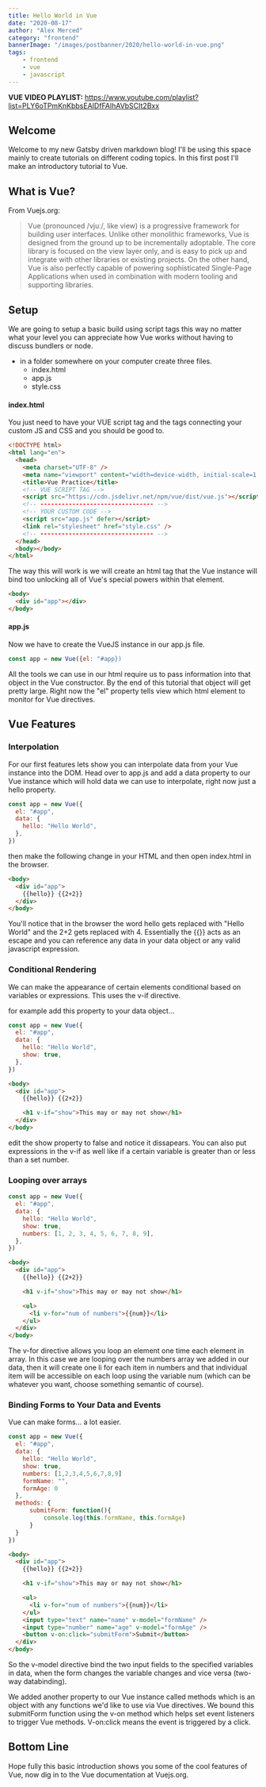 ```yaml
---
title: Hello World in Vue
date: "2020-08-17"
author: "Alex Merced"
category: "frontend"
bannerImage: "/images/postbanner/2020/hello-world-in-vue.png"
tags:
    - frontend
    - vue
    - javascript
---
```


**VUE VIDEO PLAYLIST:** https://www.youtube.com/playlist?list=PLY6oTPmKnKbbsEAIDfFAlhAVbSCIt2Bxx

## Welcome

Welcome to my new Gatsby driven markdown blog! I'll be using this space mainly to create tutorials on different coding topics. In this first post I'll make an introductory tutorial to Vue.

## What is Vue?

From Vuejs.org:

> Vue (pronounced /vjuː/, like view) is a progressive framework for building user interfaces. Unlike other monolithic frameworks, Vue is designed from the ground up to be incrementally adoptable. The core library is focused on the view layer only, and is easy to pick up and integrate with other libraries or existing projects. On the other hand, Vue is also perfectly capable of powering sophisticated Single-Page Applications when used in combination with modern tooling and supporting libraries.

## Setup

We are going to setup a basic build using script tags this way no matter what your level you can appreciate how Vue works without having to discuss bundlers or node.

- in a folder somewhere on your computer create three files.
  - index.html
  - app.js
  - style.css

#### index.html

You just need to have your VUE script tag and the tags connecting your custom JS and CSS and you should be good to.

```html
<!DOCTYPE html>
<html lang="en">
  <head>
    <meta charset="UTF-8" />
    <meta name="viewport" content="width=device-width, initial-scale=1.0" />
    <title>Vue Practice</title>
    <!-- VUE SCRIPT TAG -->
    <script src="https://cdn.jsdelivr.net/npm/vue/dist/vue.js"></script>
    <!-- -------------------------------- -->
    <!-- YOUR CUSTOM CODE -->
    <script src="app.js" defer></script>
    <link rel="stylesheet" href="style.css" />
    <!-- -------------------------------- -->
  </head>
  <body></body>
</html>
```

The way this will work is we will create an html tag that the Vue instance will bind too unlocking all of Vue's special powers within that element.

```html
<body>
  <div id="app"></div>
</body>
```

#### app.js

Now we have to create the VueJS instance in our app.js file.

```js
const app = new Vue({el: "#app})
```

All the tools we can use in our html require us to pass information into that object in the Vue constructor. By the end of this tutorial that object will get pretty large. Right now the "el" property tells view which html element to monitor for Vue directives.

## Vue Features

### Interpolation

For our first features lets show you can interpolate data from your Vue instance into the DOM. Head over to app.js and add a data property to our Vue instance which will hold data we can use to interpolate, right now just a hello property.

```js
const app = new Vue({
  el: "#app",
  data: {
    hello: "Hello World",
  },
})
```

then make the following change in your HTML and then open index.html in the browser.

```html
<body>
  <div id="app">
    {{hello}} {{2+2}}
  </div>
</body>
```

You'll notice that in the browser the word hello gets replaced with "Hello World" and the 2+2 gets replaced with 4. Essentially the {{}} acts as an escape and you can reference any data in your data object or any valid javascript expression.

### Conditional Rendering

We can make the appearance of certain elements conditional based on variables or expressions. This uses the v-if directive.

for example add this property to your data object...

```js
const app = new Vue({
  el: "#app",
  data: {
    hello: "Hello World",
    show: true,
  },
})
```

```html
<body>
  <div id="app">
    {{hello}} {{2+2}}

    <h1 v-if="show">This may or may not show</h1>
  </div>
</body>
```

edit the show property to false and notice it dissapears. You can also put expressions in the v-if as well like if a certain variable is greater than or less than a set number.

### Looping over arrays

```js
const app = new Vue({
  el: "#app",
  data: {
    hello: "Hello World",
    show: true,
    numbers: [1, 2, 3, 4, 5, 6, 7, 8, 9],
  },
})
```

```html
<body>
  <div id="app">
    {{hello}} {{2+2}}

    <h1 v-if="show">This may or may not show</h1>

    <ul>
      <li v-for="num of numbers">{{num}}</li>
    </ul>
  </div>
</body>
```

The v-for directive allows you loop an element one time each element in array. In this case we are looping over the numbers array we added in our data, then it will create one li for each item in numbers and that individual item will be accessible on each loop using the variable num (which can be whatever you want, choose something semantic of course).

### Binding Forms to Your Data and Events

Vue can make forms... a lot easier.

```js
const app = new Vue({
  el: "#app",
  data: {
    hello: "Hello World",
    show: true,
    numbers: [1,2,3,4,5,6,7,8,9]
    formName: "",
    formAge: 0
  },
  methods: {
      submitForm: function(){
          console.log(this.formName, this.formAge)
      }
  }
})
```

```html
<body>
  <div id="app">
    {{hello}} {{2+2}}

    <h1 v-if="show">This may or may not show</h1>

    <ul>
      <li v-for="num of numbers">{{num}}</li>
    </ul>
    <input type="text" name="name" v-model="formName" />
    <input type="number" name="age" v-model="formAge" />
    <button v-on:click="submitForm">Submit</button>
  </div>
</body>
```

So the v-model directive bind the two input fields to the specified variables in data, when the form changes the variable changes and vice versa (two-way databinding).

We added another property to our Vue instance called methods which is an object with any functions we'd like to use via Vue directives. We bound this submitForm function using the v-on method which helps set event listeners to trigger Vue methods. V-on:click means the event is triggered by a click.

## Bottom Line

Hope fully this basic introduction shows you some of the cool features of Vue, now dig in to the Vue documentation at Vuejs.org.
